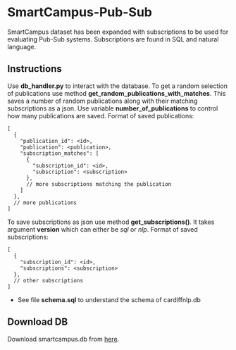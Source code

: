 # SmartCampus-Pub-Sub
SmartCampus dataset has been expanded with subscriptions to be used for evaluating Pub-Sub systems. Subscriptions are found in SQL and natural language.


## Instructions

Use **db_handler.py** to interact with the database. To get a random selection of publications use method **get_random_publications_with_matches**. This saves a number of random publications along with their matching subscriptions as a json. Use variable **number_of_publications** to control how many publications are saved. Format of saved publications:

```
[
  {
    "publication_id": <id>,
    "publication": <publication>,
    "subscription_matches": [
      {
        "subscription_id": <id>,
        "subscription": <subscription>
      },
      // more subscriptions matching the publication
    ]
  },
  // more publications
]
```

To save subscriptions as json use method **get_subscriptions()**. It takes argument **version** which can either be _sql_ or _nlp_. Format of saved subscriptions:
```
[
  {
    "subscription_id": <id>,
    "subscriptions": <subscription>
  },
  // other subscriptions
]
```
- See file **schema.sql** to understand the schema of cardiffnlp.db


## Download DB
Download smartcampus.db from [here](https://helsinkifi-my.sharepoint.com/:u:/g/personal/alwengel_ad_helsinki_fi/EYkPmao844JMk1MMxATrQg8BmYmxTn_cBSjXSN8iIcjdDA?e=Rw4FUq).

